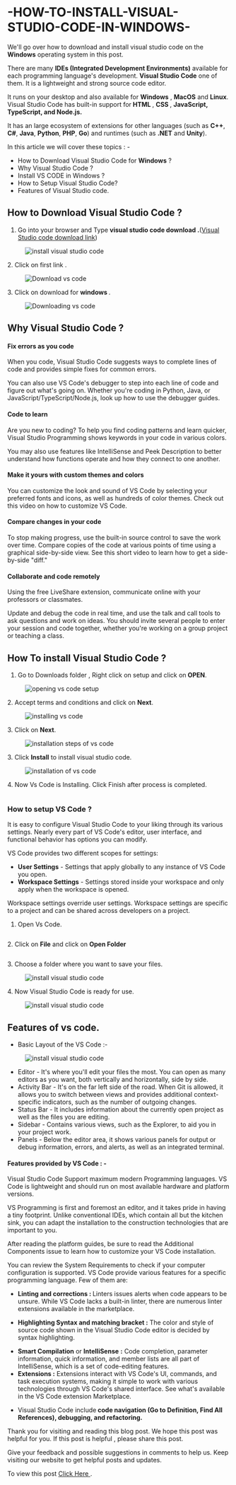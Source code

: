 # -HOW-TO-INSTALL-VISUAL-STUDIO-CODE-IN-WINDOWS-
<!-- wp:paragraph -->
<p>We'll go over how to download and install visual studio code on the <strong>Windows</strong> operating system in this post.</p>
<!-- /wp:paragraph -->

<!-- wp:paragraph -->
<p>There are many <strong>IDEs (Integrated Development Environments)</strong> available for each programming language's development. <strong>Visual Studio Code</strong> one of them. It is a lightweight and strong source code editor. </p>
<!-- /wp:paragraph -->

<!-- wp:paragraph -->
<p>It runs on your desktop and also available for <strong>Windows</strong> , <strong>MacOS</strong> and <strong>Linux</strong>. Visual Studio Code has built-in support for<strong><em>&nbsp;</em>HTML </strong>, <strong>CSS </strong>, <strong>JavaScript, TypeScript, and Node.js.</strong> </p>
<!-- /wp:paragraph -->

<!-- wp:paragraph -->
<p>It has an large ecosystem of extensions for other languages (such as <strong>C++</strong>, <strong>C#</strong>, <strong>Java</strong>, <strong>Python</strong>, <strong>PHP</strong>, <strong>Go</strong>) and runtimes (such as <strong>.NET</strong> and <strong>Unity</strong>).</p>
<!-- /wp:paragraph -->

<!-- wp:paragraph -->
<p>In this article we will cover these  topics : - </p>
<!-- /wp:paragraph -->

<!-- wp:list -->
<ul><li>How to Download Visual Studio Code for <strong>Windows</strong> ?</li><li>Why Visual Studio Code ?</li><li>Install VS CODE in Windows ?</li><li>How to Setup Visual Studio Code?</li><li>Features of Visual Studio code.</li></ul>
<!-- /wp:list -->

<!-- wp:heading -->
<h2>How to Download Visual Studio Code ?</h2>
<!-- /wp:heading -->

<!-- wp:list {"ordered":true} -->
<ol><li>Go into your browser and Type <strong>visual studio code download .</strong>(<a href="https://code.visualstudio.com/download">Visual Studio code download link</a>)</li></ol>
<!-- /wp:list -->

<!-- wp:image {"align":"center","id":1044,"sizeSlug":"large","linkDestination":"none"} -->
<div class="wp-block-image"><figure class="aligncenter size-large"><img src="http://pcbloggers.com/wp-content/uploads/2021/03/Screenshot-2021-03-14-143440.jpg" alt="install visual studio code" class="wp-image-1044" title="install vs code"/></figure></div>
<!-- /wp:image -->

<!-- wp:paragraph -->
<p>2.  Click on first link .</p>
<!-- /wp:paragraph -->

<!-- wp:image {"align":"center","id":1045,"sizeSlug":"large","linkDestination":"none"} -->
<div class="wp-block-image"><figure class="aligncenter size-large"><img src="http://pcbloggers.com/wp-content/uploads/2021/03/Screenshot-2021-03-14-1435292.jpg" alt="Download vs code" class="wp-image-1045"/></figure></div>
<!-- /wp:image -->

<!-- wp:paragraph -->
<p>3. Click on download for <strong>windows </strong>. </p>
<!-- /wp:paragraph -->

<!-- wp:image {"align":"center","id":1046,"sizeSlug":"large","linkDestination":"none"} -->
<div class="wp-block-image"><figure class="aligncenter size-large"><img src="http://pcbloggers.com/wp-content/uploads/2021/03/Screenshot-2021-03-14-1436163.jpg" alt="Downloading vs code" class="wp-image-1046"/></figure></div>
<!-- /wp:image -->

<!-- wp:heading -->
<h2>Why Visual Studio Code ?</h2>
<!-- /wp:heading -->

<!-- wp:heading {"level":4} -->
<h4><strong>Fix errors as you code</strong></h4>
<!-- /wp:heading -->

<!-- wp:paragraph -->
<p>When you code, Visual Studio Code suggests ways to complete lines of code and provides simple fixes for common errors. </p>
<!-- /wp:paragraph -->

<!-- wp:paragraph -->
<p>You can also use VS Code's debugger to step into each line of code and figure out what's going on. Whether you're coding in Python, Java, or JavaScript/TypeScript/Node.js, look up how to use the debugger guides.</p>
<!-- /wp:paragraph -->

<!-- wp:heading {"level":4} -->
<h4><strong>Code to learn</strong></h4>
<!-- /wp:heading -->

<!-- wp:paragraph -->
<p>Are you new to coding? To help you find coding patterns and learn quicker, Visual Studio Programming shows keywords in your code in various colors. </p>
<!-- /wp:paragraph -->

<!-- wp:paragraph -->
<p>You may also use features like IntelliSense and Peek Description to better understand how functions operate and how they connect to one another.</p>
<!-- /wp:paragraph -->

<!-- wp:heading {"level":4} -->
<h4><strong>Make it yours with custom themes and colors</strong></h4>
<!-- /wp:heading -->

<!-- wp:paragraph -->
<p>You can customize the look and sound of VS Code by selecting your preferred fonts and icons, as well as hundreds of color themes. Check out this video on how to customize VS Code.</p>
<!-- /wp:paragraph -->

<!-- wp:heading {"level":4} -->
<h4><strong>Compare changes in your code</strong></h4>
<!-- /wp:heading -->

<!-- wp:paragraph -->
<p>To stop making progress, use the built-in source control to save the work over time. Compare copies of the code at various points of time using a graphical side-by-side view. See this short video to learn how to get a side-by-side "diff."</p>
<!-- /wp:paragraph -->

<!-- wp:heading {"level":4} -->
<h4><strong>Collaborate and code remotely</strong></h4>
<!-- /wp:heading -->

<!-- wp:paragraph -->
<p>Using the free LiveShare extension, communicate online with your professors or classmates. </p>
<!-- /wp:paragraph -->

<!-- wp:paragraph -->
<p>Update and debug the code in real time, and use the talk and call tools to ask questions and work on ideas. You should invite several people to enter your session and code together, whether you're working on a group project or teaching a class.</p>
<!-- /wp:paragraph -->

<!-- wp:heading -->
<h2>How To install Visual Studio Code ?</h2>
<!-- /wp:heading -->

<!-- wp:list {"ordered":true} -->
<ol><li>Go to Downloads folder , Right click on setup and click on<strong> OPEN</strong>. </li></ol>
<!-- /wp:list -->

<!-- wp:image {"align":"center","id":1047,"sizeSlug":"large","linkDestination":"none"} -->
<div class="wp-block-image"><figure class="aligncenter size-large"><img src="http://pcbloggers.com/wp-content/uploads/2021/03/Screenshot-2021-03-14-1437184.jpg" alt="opening vs code setup" class="wp-image-1047"/></figure></div>
<!-- /wp:image -->

<!-- wp:paragraph -->
<p>2. Accept terms and conditions and click on <strong>Next</strong>.</p>
<!-- /wp:paragraph -->

<!-- wp:image {"align":"center","id":1048,"sizeSlug":"large","linkDestination":"none"} -->
<div class="wp-block-image"><figure class="aligncenter size-large"><img src="http://pcbloggers.com/wp-content/uploads/2021/03/Screenshot-2021-03-14-1437555.jpg" alt="installing vs code" class="wp-image-1048"/></figure></div>
<!-- /wp:image -->

<!-- wp:paragraph -->
<p>3. Click on <strong>Next</strong>.</p>
<!-- /wp:paragraph -->

<!-- wp:image {"align":"center","id":1049,"sizeSlug":"large","linkDestination":"none"} -->
<div class="wp-block-image"><figure class="aligncenter size-large"><img src="http://pcbloggers.com/wp-content/uploads/2021/03/Screenshot-2021-03-14-14382644.jpg" alt="installation steps of vs code" class="wp-image-1049"/></figure></div>
<!-- /wp:image -->

<!-- wp:paragraph -->
<p>3. Click <strong>Install</strong> to install visual studio code.</p>
<!-- /wp:paragraph -->

<!-- wp:image {"align":"center","id":1050,"sizeSlug":"large","linkDestination":"none"} -->
<div class="wp-block-image"><figure class="aligncenter size-large"><img src="http://pcbloggers.com/wp-content/uploads/2021/03/Screenshot-2021-03-14-143852.jpg" alt="installation of vs code" class="wp-image-1050"/></figure></div>
<!-- /wp:image -->

<!-- wp:paragraph -->
<p>4. Now Vs Code is Installing. Click Finish after process is completed.</p>
<!-- /wp:paragraph -->

<!-- wp:image {"align":"center","id":1051,"sizeSlug":"large","linkDestination":"none"} -->
<div class="wp-block-image"><figure class="aligncenter size-large"><img src="http://pcbloggers.com/wp-content/uploads/2021/03/Screenshot-2021-03-14-14395222.jpg" alt="" class="wp-image-1051"/></figure></div>
<!-- /wp:image -->

<!-- wp:heading {"level":3} -->
<h3>How to setup VS Code ?</h3>
<!-- /wp:heading -->

<!-- wp:paragraph -->
<p>It is easy to configure Visual Studio Code to your liking through its various settings. Nearly every part of VS Code's editor, user interface, and functional behavior has options you can modify.</p>
<!-- /wp:paragraph -->

<!-- wp:paragraph -->
<p>VS Code provides two different scopes for settings:</p>
<!-- /wp:paragraph -->

<!-- wp:list -->
<ul><li><strong>User Settings</strong>&nbsp;- Settings that apply globally to any instance of VS Code you open.</li><li><strong>Workspace Settings</strong>&nbsp;- Settings stored inside your workspace and only apply when the workspace is opened.</li></ul>
<!-- /wp:list -->

<!-- wp:paragraph -->
<p>Workspace settings override user settings. Workspace settings are specific to a project and can be shared across developers on a project.</p>
<!-- /wp:paragraph -->

<!-- wp:list {"ordered":true} -->
<ol><li>Open Vs Code.</li></ol>
<!-- /wp:list -->

<!-- wp:image {"align":"center","id":1055,"sizeSlug":"large","linkDestination":"none"} -->
<div class="wp-block-image"><figure class="aligncenter size-large"><img src="http://pcbloggers.com/wp-content/uploads/2021/03/Screenshot-2021-03-14-1437184-2.jpg" alt="" class="wp-image-1055"/></figure></div>
<!-- /wp:image -->

<!-- wp:paragraph -->
<p>2. Click on <strong>File</strong> and click on <strong>Open Folder</strong></p>
<!-- /wp:paragraph -->

<!-- wp:image {"id":1056,"sizeSlug":"large","linkDestination":"none"} -->
<figure class="wp-block-image size-large"><img src="http://pcbloggers.com/wp-content/uploads/2021/03/Screenshot-2021-03-14-144129-1.jpg" alt="" class="wp-image-1056"/></figure>
<!-- /wp:image -->

<!-- wp:paragraph -->
<p>3. Choose a folder where you want to save your files.</p>
<!-- /wp:paragraph -->

<!-- wp:image {"id":1057,"sizeSlug":"large","linkDestination":"none"} -->
<figure class="wp-block-image size-large"><img src="http://pcbloggers.com/wp-content/uploads/2021/03/Screenshot-2021-03-14-144206.jpg" alt="install visual studio code" class="wp-image-1057"/></figure>
<!-- /wp:image -->

<!-- wp:paragraph -->
<p>4. Now Visual Studio Code is ready for use.</p>
<!-- /wp:paragraph -->

<!-- wp:image {"id":1052,"sizeSlug":"large","linkDestination":"none"} -->
<figure class="wp-block-image size-large"><img src="http://pcbloggers.com/wp-content/uploads/2021/03/Screenshot-2021-03-14-144249.jpg" alt="install visual studio code" class="wp-image-1052"/></figure>
<!-- /wp:image -->

<!-- wp:heading -->
<h2>Features of vs code.</h2>
<!-- /wp:heading -->

<!-- wp:list -->
<ul><li>Basic Layout of the VS Code :-</li></ul>
<!-- /wp:list -->

<!-- wp:image {"align":"center","id":1058,"sizeSlug":"large","linkDestination":"none"} -->
<div class="wp-block-image"><figure class="aligncenter size-large"><img src="http://pcbloggers.com/wp-content/uploads/2021/03/Screenshot-2021-03-14-152612.jpg" alt="install visual studio code" class="wp-image-1058"/></figure></div>
<!-- /wp:image -->

<!-- wp:list -->
<ul><li>Editor - It's where you'll edit your files the most. You can open as many editors as you want, both vertically and horizontally, side by side.  </li><li>Activity Bar - It's on the far left side of the road. When Git is allowed, it allows you to switch between views and provides additional context-specific indicators, such as the number of outgoing changes.</li><li>Status Bar   - It includes information about the currently open project as well as the files you are editing.</li><li>Sidebar -  Contains various views, such as the Explorer, to aid you in your project work.</li><li>Panels - Below the editor area, it shows various panels for output or debug information, errors, and alerts, as well as an       integrated terminal.     </li></ul>
<!-- /wp:list -->

<!-- wp:heading {"level":4} -->
<h4><strong>Features provided by VS Code : </strong>-</h4>
<!-- /wp:heading -->

<!-- wp:paragraph -->
<p>Visual Studio Code Support maximum modern Programming languages. VS Code is lightweight and should run on most available hardware and platform versions. </p>
<!-- /wp:paragraph -->

<!-- wp:paragraph -->
<p>VS Programming is first and foremost an editor, and it takes pride in having a tiny footprint. Unlike conventional IDEs, which contain all but the kitchen sink, you can adapt the installation to the construction technologies that are important to you. </p>
<!-- /wp:paragraph -->

<!-- wp:paragraph -->
<p>After reading the platform guides, be sure to read the Additional Components issue to learn how to customize your VS Code installation.</p>
<!-- /wp:paragraph -->

<!-- wp:paragraph -->
<p>You can review the&nbsp;System Requirements&nbsp;to check if your computer configuration is supported. VS Code provide various features for a specific programming language. Few of them are:</p>
<!-- /wp:paragraph -->

<!-- wp:list -->
<ul><li><strong>Linting and corrections :&nbsp;</strong>Linters issues alerts when code appears to be unsure. While VS Code lacks a built-in linter, there are numerous linter extensions available in the marketplace.</li></ul>
<!-- /wp:list -->

<!-- wp:list -->
<ul><li><strong>Highlighting Syntax and matching bracket :</strong> The color and style of source code shown in the Visual Studio Code editor is decided by syntax highlighting.</li></ul>
<!-- /wp:list -->

<!-- wp:list -->
<ul><li><strong>Smart Compilation</strong> or <strong>IntelliSense</strong> <strong>:</strong> Code completion, parameter information, quick information, and member lists are all part of IntelliSense, which is a set of code-editing features.</li><li><strong>Extensions :</strong> Extensions interact with VS Code's UI, commands, and task execution systems, making it simple to work with various technologies through VS Code's shared interface. See what's available in the VS Code extension Marketplace.</li></ul>
<!-- /wp:list -->

<!-- wp:list -->
<ul><li>Visual Studio Code include<strong> code navigation (Go to Definition, Find All References), debugging, and refactoring.</strong></li></ul>
<!-- /wp:list -->

<!-- wp:paragraph -->
<p>Thank you for visiting and reading this blog post. We hope this post was helpful for you. If this post is helpful , please share this post.</p>
<!-- /wp:paragraph -->

<!-- wp:paragraph -->
<p>Give your feedback and possible suggestions in comments to help us. Keep visiting our website to get helpful posts and updates.  </p>

To view this post <a href="https://pcbloggers.com/install-vs-code-how-to-install-visual-studio-code-easily/"> Click Here </a> .
